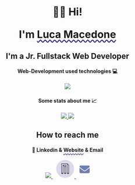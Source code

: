 <!-- <style>
box-wrapper {
    display: flex;
    align-items: center;
    justify-content: center;
    gap: 30px;
}

accent {
    text-decoration: underline;
    text-decoration-style: wavy;
    text-decoration-color: #402D8A;
    text-underline-offset: 4px;
}
</style> -->
<!-- <link href="style.css" rel="stylesheet"></link> -->

<h1 align="center">👋🏻 Hi!

I'm <span style="text-decoration: underline;
    text-decoration-style: wavy;
    text-decoration-color: #402D8A;
    text-underline-offset: 4px;">Luca Macedone</span></h1>
<h2 align="center">I'm a Jr. Fullstack Web Developer</h2>
<h4 align="center">Web-Development used technologies 💻</h4>
<p align="center">
  <div align="center">
    <img src="https://skillicons.dev/icons?i=vscode,html,css,bootstrap,js,ts,vue,vite,scss,php,laravel,java,spring,tailwind,git,docker,github,postman,stackoverflow&perline=10">
  </div>
</p>
<h4 align="center">Some stats about me 📈</h4>
<p align="center">
  <a href="https://github.com/anuraghazra/github-readme-stats">
    <img src="https://github-readme-stats.vercel.app/api/top-langs/?username=luca-macedone&&layout=donut&theme=material-palenight&text_color=ddd8ec&hide_border=true">
  </a>
  <a href="https://github.com/anuraghazra/github-readme-stats">
    <img src="https://github-readme-stats.vercel.app/api?username=luca-macedone&hide=stars&count_private=true&show_icons=true&theme=material-palenight&text_color=ddd8ec&hide_border=true">
  </a>
</p>
<h2 align="center">How to reach me</h2>
<h4 align="center">🔗 Linkedin & <span style="text-decoration: underline;
    text-decoration-style: wavy;
    text-decoration-color: #402D8A;
    text-underline-offset: 4px;">Website</span> & Email</h4>
<p align="center">
    <a href="https://www.linkedin.com/in/luca-macedone/">
        <img src="https://skillicons.dev/icons?i=linkedin">
    </a>
    <a href="https://lucamacedone.com" style="margin-left: 10px;">
        <img src="icon.png">
    </a>
    <a href="mailto:macedone.luca@gmail.com" style="vertical-align:10px; margin-left: 10px;">
        <!-- <img src="https://icons8.com/icon/85500/email"> -->
        <svg xmlns="http://www.w3.org/2000/svg" height="2em" fill="#717fb1" viewBox="0 0 512 512">
        <path d="M48 64C21.5 64 0 85.5 0 112c0 15.1 7.1 29.3 19.2 38.4L236.8 313.6c11.4 8.5 27 8.5 38.4 0L492.8 150.4c12.1-9.1 19.2-23.3 19.2-38.4c0-26.5-21.5-48-48-48H48zM0 176V384c0 35.3 28.7 64 64 64H448c35.3 0 64-28.7 64-64V176L294.4 339.2c-22.8 17.1-54 17.1-76.8 0L0 176z"/></svg>
    </a>
</p>

<!--
**mattiavolpe/mattiavolpe** is a ✨ _special_ ✨ repository because its `README.md` (this file) appears on your GitHub profile.

Here are some ideas to get you started:

- 🔭 I’m currently working on ...
- 🌱 I’m currently learning ...
- 👯 I’m looking to collaborate on ...
- 🤔 I’m looking for help with ...
- 💬 Ask me about ...
- 📫 How to reach me: ...
- 😄 Pronouns: ...
- ⚡ Fun fact: ...
-->